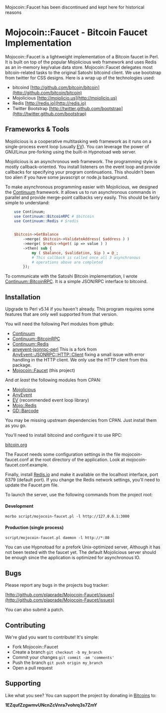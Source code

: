 Mojocoin::Faucet has been discontinued and kept here for historical reasons

# Mojocoin::Faucet - Bitcoin Faucet Implementation

Mojocoin::Faucet is a lightweight implementation of a Bitcoin faucet
in Perl. It is built on top of the popular Mojolicious web framework
and uses Redis as an in-memory key/value data store. Mojocoin::Faucet
delegates most bitcoin-related tasks to the original Satoshi bitcoind
client. We use bootstrap from twitter for CSS designs. Here is a wrap
up of the technologies used:

- bitcoind [http://github.com/bitcoin/bitcoin](http://github.com/bitcoin/bitcoin)
- Mojolicious [http://mojolicio.us](http://mojolicio.us)
- Redis [http://redis.io](http://redis.io)
- Twitter Bootstrap [http://twitter.github.com/bootstrap](http://twitter.github.com/bootstrap)

## Frameworks & Tools

Mojolicious is a cooperative multitasking web framework as it runs on
a single-process event loop (usually [EV](http://search.cpan.org/perldoc?EV)). You can leverage the
power of GNU/Linux pre-forking using the built-in Hypnotoad web
server.

Mojolicious is an asynchronous web framework. The programming style is
mostly callback-oriented. You install listeners on the event loop and
provide callbacks for specifying your program continuations. This
shouldn't been too alien if you have some javascript or node.js
background. 

To make asynchronous programming easier with Mojolicious, we designed
the [Continuum](http://github.com/plaprade/Continuum) framework. It
allows us to run asynchronous commands in parallel and provide
merge-point callbacks very easily.  This should be fairly simple to
understand: 

```perl
    use Continuum;
    use Continuum::BitcoinRPC # $bitcoin
    use Continuum::Redis # $redis
    

    $bitcoin->GetBalance
        ->merge( $bitcoin->ValidateAddress( $address ) )
        ->merge( $redis->hget( ip => value ) )
        ->then( sub { 
            my ( $balance, $validation, $ip ) = @_;
            # This callback is called once all 3 asynchronous
            # operations above are completed
        });
```

To communicate with the Satoshi Bitcoin implementation, I wrote
[Continuum::BitcoinRPC](http://github.com/plaprade/Continuum-BitcoinRPC).
It is a simple JSON/RPC interface to bitcoind.

## Installation

Upgrade to Perl v5.14 if you haven't already. This program requires some
features that are only well supported from that version.

You will need the following Perl modules from github:

- [Continuum](http://github.com/plaprade/Continuum)
- [Continuum::BitcoinRPC](http://github.com/plaprade/Continuum-BitcoinRPC)
- [Continuum::Redis](http://github.com/plaprade/Continuum-Redis)
- [anyevent-jsonrpc-perl](http://github.com/plaprade/anyevent-jsonrpc-perl)
This is a fork from [AnyEvent::JSONRPC::HTTP::Client](http://search.cpan.org/perldoc?AnyEvent::JSONRPC::HTTP::Client) fixing a small
issue with error handling in the HTTP client. We only use the HTTP
client from this package.
- [Mojocoin::Faucet](http://github.com/plaprade/Mojocoin-Faucet) (this
project)

And _at least_ the following modules from CPAN:

- [Mojolicious](http://search.cpan.org/perldoc?Mojolicious)
- [AnyEvent](http://search.cpan.org/perldoc?AnyEvent)
- [EV](http://search.cpan.org/perldoc?EV) (recommended event loop library)
- [Mojo::Redis](http://search.cpan.org/perldoc?Mojo::Redis)
- [GD::Barcode](http://search.cpan.org/perldoc?GD::Barcode)

You may be missing upstream dependencies from CPAN.  Just install them as you
go.

You'll need to install bitcoind and configure it to use RPC:

[bitcoin.org](http://bitcoin.org)

The Faucet needs some configuration settings in the file mojocoin-faucet.conf
at the root directory of the application. Look at mojocoin-faucet.conf.example.

Finally, install [Redis.io](http://redis.io) and make it available on
the localhost interface, port 6379 (default port). If you change the
Redis network settings, you'll need to update the Faucet.pm file. 

To launch the server, use the following commands from the project root:

#### Development

`morbo script/mojocoin-faucet.pl -l http://127.0.0.1:3000`

#### Production (single process)

`script/mojocoin-faucet.pl daemon -l http://*:80`

You can use Hypnotoad for a prefork Unix-optimized server, Although it has not
been tested with the faucet yet.  The default Mojolicious server should be
enough since the application is optimized for asynchronous IO.

## Bugs

Please report any bugs in the projects bug tracker:

[http://github.com/plaprade/Mojocoin-Faucet/issues](http://github.com/plaprade/Mojocoin-Faucet/issues)

You can also submit a patch.

## Contributing

We're glad you want to contribute! It's simple:

- Fork Mojocoin::Faucet
- Create a branch `git checkout -b my_branch`
- Commit your changes `git commit -am 'comments'`
- Push the branch `git push origin my_branch`
- Open a pull request

## Supporting

Like what you see? You can support the project by donating in
[Bitcoins](http://www.weusecoins.com/) to:

__1EZqufZzgwmvUNcnZcVnra7vohrq3s7ZmY__
